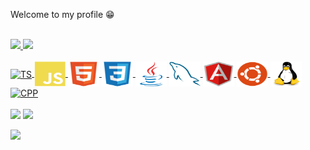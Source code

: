Welcome to my profile 😁

<br>

<div id="status">
  <a href="https://github.com/gabriel-eduardo-dev">
   <img height="180em" src="https://github-readme-stats.vercel.app/api/top-langs/?username=gabriel-eduardo-dev&layout=compact&langs_count=6&theme=tokyonight"/>
  <img height="180em" src="https://github-readme-stats.vercel.app/api?username=gabriel-eduardo-dev&show_icons=true&theme=tokyonight&include_all_commits=true&count_private=true"/>
</div>
  <br>
  
<div id="languages">
  <img align="center" alt="TS" height="40" width="50" src="https://upload.wikimedia.org/wikipedia/commons/4/4c/Typescript_logo_2020.svg">
  <img align="center" alt="Js" height="40" width="50" src="https://raw.githubusercontent.com/devicons/devicon/master/icons/javascript/javascript-plain.svg">
 	 <img align="center" alt="HTML" height="40" width="50" src="https://raw.githubusercontent.com/devicons/devicon/master/icons/html5/html5-original.svg">
  	<img align="center" alt="CSS" height="40" width="50" src="https://raw.githubusercontent.com/devicons/devicon/master/icons/css3/css3-original.svg">
  	<img align="center" alt="JAVA" height="40" width="50" src="https://github.com/devicons/devicon/blob/master/icons/java/java-original.svg">
	<img align="center" alt="SQL" height="40" width="50" src="https://github.com/devicons/devicon/blob/master/icons/mysql/mysql-original.svg">
	<img align="center" alt="ANGULAR" height="40" width="50" src="https://github.com/devicons/devicon/blob/master/icons/angularjs/angularjs-original.svg">
	<img align="center" alt="UBUNTU" height="40" width="50" src="https://github.com/devicons/devicon/blob/master/icons/ubuntu/ubuntu-plain.svg">
	<img align="center" alt="LINUX" height="40" width="50" src="https://github.com/devicons/devicon/blob/master/icons/linux/linux-original.svg">
	<img align="center" alt="CPP" height="40" width="50" src="https://cdn-icons-png.flaticon.com/512/6132/6132222.png">
	
</div>
 <br>
 
<div id="socials"> 
  <a href="https://www.linkedin.com/in/gabriel-eduardo-dev/" target="_blank"><img src="https://img.shields.io/badge/-LinkedIn-%230077B5?style=for-the-badge&logo=linkedin&logoColor=white" target="_blank"></a>
  <a href = "mailto:gabriel.eduardo.contact@@gmail.com"><img src="https://img.shields.io/badge/-Gmail-%23333?style=for-the-badge&logo=gmail&logoColor=white" target="_blank"></a>
  <br>
  <div id="visitorCount" style="display: inline_block">
    
  ![](https://komarev.com/ghpvc/?username=gabriel-eduardo-dev&color=blue&style=for-the-badge&label=Visitor+count)
    
  <div style="display: inline_block">
  
  
